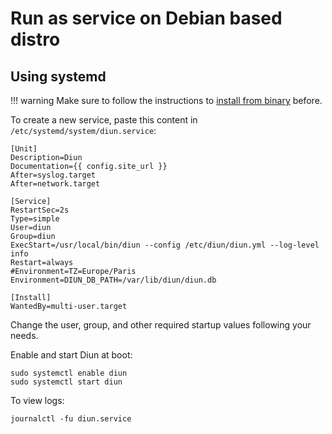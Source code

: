 # Run as service on Debian based distro

## Using systemd

!!! warning
    Make sure to follow the instructions to [install from binary](binary.md) before.

To create a new service, paste this content in `/etc/systemd/system/diun.service`:

```
[Unit]
Description=Diun
Documentation={{ config.site_url }}
After=syslog.target
After=network.target

[Service]
RestartSec=2s
Type=simple
User=diun
Group=diun
ExecStart=/usr/local/bin/diun --config /etc/diun/diun.yml --log-level info
Restart=always
#Environment=TZ=Europe/Paris
Environment=DIUN_DB_PATH=/var/lib/diun/diun.db

[Install]
WantedBy=multi-user.target
```

Change the user, group, and other required startup values following your needs.

Enable and start Diun at boot:

```shell
sudo systemctl enable diun
sudo systemctl start diun
```

To view logs:

```shell
journalctl -fu diun.service
```
